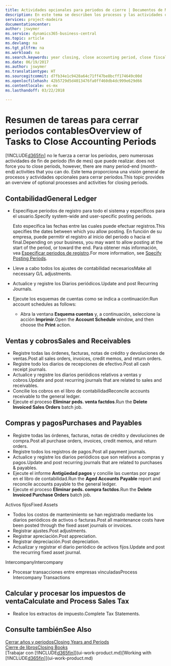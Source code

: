 ```yaml
---
title: Actividades opcionales para periodos de cierre | Documentos de Microsoft
description: En este tema se describen los procesos y las actividades opcionales para cerrar periodos contables en Business Central.
services: project-madeira
documentationcenter: 
author: jswymer
ms.service: dynamics365-business-central
ms.topic: article
ms.devlang: na
ms.tgt_pltfrm: na
ms.workload: na
ms.search.keywords: year closing, close accounting period, close fiscal year, aging, creditor payments, vendor payments
ms.date: 06/19/2017
ms.author: jswymer
ms.translationtype: HT
ms.sourcegitcommit: d7fb34e1c9428a64c71ff47be8bcff174649c00d
ms.openlocfilehash: 42b5729d5d4013476fa0ff460db4dc999e629d66
ms.contentlocale: es-mx
ms.lasthandoff: 03/22/2018

---
```

# <a name="overview-of-tasks-to-close-accounting-periods"></a><span data-ttu-id="56297-103">Resumen de tareas para cerrar periodos contables</span><span class="sxs-lookup"><span data-stu-id="56297-103">Overview of Tasks to Close Accounting Periods</span></span>
[!INCLUDE[d365fin](includes/d365fin_md.md)]<span data-ttu-id="56297-104"> no le fuerza a cerrar los períodos, pero numerosas actividades de fin de período (fin de mes) que puede realizar.</span><span class="sxs-lookup"><span data-stu-id="56297-104"> does not force you to close periods, however, there are many period-end (month-end) activities that you can do.</span></span> <span data-ttu-id="56297-105">Este tema proporciona una visión general de procesos y actividades opcionales para cerrar períodos.</span><span class="sxs-lookup"><span data-stu-id="56297-105">This topic provides an overview of optional processes and activities for closing periods.</span></span>  

## <a name="general-ledger"></a><span data-ttu-id="56297-106">Contabilidad</span><span class="sxs-lookup"><span data-stu-id="56297-106">General Ledger</span></span>
* <span data-ttu-id="56297-107">Especifique períodos de registro para todo el sistema y específicos para el usuario.</span><span class="sxs-lookup"><span data-stu-id="56297-107">Specify system-wide and user-specific posting periods.</span></span>  

    <span data-ttu-id="56297-108">Esto especifica las fechas entre las cuales puede efectuar registros.</span><span class="sxs-lookup"><span data-stu-id="56297-108">This specifies the dates between which you allow posting.</span></span> <span data-ttu-id="56297-109">En función de su empresa, puede permitir el registro al inicio del periodo o hacia el final.</span><span class="sxs-lookup"><span data-stu-id="56297-109">Depending on your business, you may want to allow posting at the start of the period, or toward the end.</span></span> <span data-ttu-id="56297-110">Para obtener más información, vea [Especificar periodos de registro](finance-how-specify-posting-periods.md).</span><span class="sxs-lookup"><span data-stu-id="56297-110">For more information, see [Specify Posting Periods](finance-how-specify-posting-periods.md).</span></span>  
* <span data-ttu-id="56297-111">Lleve a cabo todos los ajustes de contabilidad necesarios</span><span class="sxs-lookup"><span data-stu-id="56297-111">Make all necessary G/L adjustments.</span></span>  
* <span data-ttu-id="56297-112">Actualice y registre los Diarios periódicos.</span><span class="sxs-lookup"><span data-stu-id="56297-112">Update and post Recurring Journals.</span></span>  
  <!--* Process Consolidations-->
* <span data-ttu-id="56297-113">Ejecute los esquemas de cuentas como se indica a continuación:</span><span class="sxs-lookup"><span data-stu-id="56297-113">Run account schedules as follows:</span></span>  
  * <span data-ttu-id="56297-114">Abra la ventana **Esquema cuentas** y, a continuación, seleccione la acción **Imprimir**.</span><span class="sxs-lookup"><span data-stu-id="56297-114">Open the **Account Schedule** window, and then choose the **Print** action.</span></span>  

## <a name="sales-and-receivables"></a><span data-ttu-id="56297-115">Ventas y cobros</span><span class="sxs-lookup"><span data-stu-id="56297-115">Sales and Receivables</span></span>
* <span data-ttu-id="56297-116">Registre todas las órdenes, facturas, notas de crédito y devoluciones de ventas.</span><span class="sxs-lookup"><span data-stu-id="56297-116">Post all sales orders, invoices, credit memos, and return orders.</span></span>  
* <span data-ttu-id="56297-117">Registre todo los diarios de recepciones de efectivo.</span><span class="sxs-lookup"><span data-stu-id="56297-117">Post all cash receipt journals.</span></span>  
* <span data-ttu-id="56297-118">Actualice y registre los diarios periódicos relativos a ventas y cobros.</span><span class="sxs-lookup"><span data-stu-id="56297-118">Update and post recurring journals that are related to sales and receivables.</span></span>  
* <span data-ttu-id="56297-119">Concilie los cobros en el libro de contabilidad</span><span class="sxs-lookup"><span data-stu-id="56297-119">Reconcile accounts receivable to the general ledger.</span></span>  
* <span data-ttu-id="56297-120">Ejecute el proceso **Eliminar peds. venta factdos**.</span><span class="sxs-lookup"><span data-stu-id="56297-120">Run the **Delete Invoiced Sales Orders** batch job.</span></span>  

## <a name="purchases-and-payables"></a><span data-ttu-id="56297-121">Compras y pagos</span><span class="sxs-lookup"><span data-stu-id="56297-121">Purchases and Payables</span></span>
* <span data-ttu-id="56297-122">Registre todas las órdenes, facturas, notas de crédito y devoluciones de compra.</span><span class="sxs-lookup"><span data-stu-id="56297-122">Post all purchase orders, invoices, credit memos, and return orders.</span></span>  
* <span data-ttu-id="56297-123">Registre todos los registros de pagos.</span><span class="sxs-lookup"><span data-stu-id="56297-123">Post all payment journals.</span></span>  
* <span data-ttu-id="56297-124">Actualice y registre los diarios periódicos que son relativos a compras y pagos.</span><span class="sxs-lookup"><span data-stu-id="56297-124">Update and post recurring journals that are related to purchases & payables.</span></span>  
* <span data-ttu-id="56297-125">Ejecute el informe **Antigüedad pagos** y concilie las cuentas por pagar en el libro de contabilidad.</span><span class="sxs-lookup"><span data-stu-id="56297-125">Run the **Aged Accounts Payable** report and reconcile accounts payable to the general ledger.</span></span>  
* <span data-ttu-id="56297-126">Ejecute el proceso **Eliminar peds. compra factdos**.</span><span class="sxs-lookup"><span data-stu-id="56297-126">Run the **Delete Invoiced Purchase Orders** batch job.</span></span>  

<span data-ttu-id="56297-127">Activos fijos</span><span class="sxs-lookup"><span data-stu-id="56297-127">Fixed Assets</span></span>
* <span data-ttu-id="56297-128">Todos los costos de mantenimiento se han registrado mediante los diarios periódicos de activos o facturas.</span><span class="sxs-lookup"><span data-stu-id="56297-128">Post all maintenance costs have been posted through the fixed asset journals or invoices.</span></span>
* <span data-ttu-id="56297-129">Registrar ajustes.</span><span class="sxs-lookup"><span data-stu-id="56297-129">Post adjustments.</span></span>
* <span data-ttu-id="56297-130">Registrar apreciación.</span><span class="sxs-lookup"><span data-stu-id="56297-130">Post appreciation.</span></span>
* <span data-ttu-id="56297-131">Registrar depreciación.</span><span class="sxs-lookup"><span data-stu-id="56297-131">Post depreciation.</span></span>
* <span data-ttu-id="56297-132">Actualizar y registrar el diario periódico de activos fijos.</span><span class="sxs-lookup"><span data-stu-id="56297-132">Update and post the recurring fixed asset journal.</span></span>

<span data-ttu-id="56297-133">Intercompany</span><span class="sxs-lookup"><span data-stu-id="56297-133">Intercompany</span></span>
* <span data-ttu-id="56297-134">Procesar transacciones entre empresas vinculadas</span><span class="sxs-lookup"><span data-stu-id="56297-134">Process Intercompany Transactions</span></span>

## <a name="calculate-and-process-sales-tax"></a><span data-ttu-id="56297-135">Calcular y procesar los impuestos de venta</span><span class="sxs-lookup"><span data-stu-id="56297-135">Calculate and Process Sales Tax</span></span>
* <span data-ttu-id="56297-136">Realice los extractos de impuesto.</span><span class="sxs-lookup"><span data-stu-id="56297-136">Complete Tax Statements.</span></span>  

## <a name="see-also"></a><span data-ttu-id="56297-137">Consulte también</span><span class="sxs-lookup"><span data-stu-id="56297-137">See Also</span></span>
[<span data-ttu-id="56297-138">Cerrar años y periodos</span><span class="sxs-lookup"><span data-stu-id="56297-138">Closing Years and Periods</span></span>](year-close-years-periods.md)  
[<span data-ttu-id="56297-139">Cierre de libros</span><span class="sxs-lookup"><span data-stu-id="56297-139">Closing Books</span></span>](year-close-books.md)  
<span data-ttu-id="56297-140">[Trabajar con [!INCLUDE[d365fin](includes/d365fin_md.md)]](ui-work-product.md)</span><span class="sxs-lookup"><span data-stu-id="56297-140">[Working with [!INCLUDE[d365fin](includes/d365fin_md.md)]](ui-work-product.md)</span></span>

